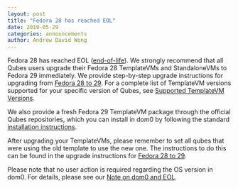 ```yaml
---
layout: post
title: "Fedora 28 has reached EOL"
date: 2019-05-29
categories: announcements
author: Andrew David Wong
---
```


Fedora 28 has reached EOL ([end-of-life]). We strongly recommend that
all Qubes users upgrade their Fedora 28 TemplateVMs and StandaloneVMs to
Fedora 29 immediately. We provide step-by-step upgrade instructions for
upgrading from [Fedora 28 to 29]. For a complete list of TemplateVM
versions supported for your specific version of Qubes, see [Supported
TemplateVM Versions].

We also provide a fresh Fedora 29 TemplateVM package through the
official Qubes repositories, which you can install in dom0 by following
the standard [installation instructions].

After upgrading your TemplateVMs, please remember to set all qubes that
were using the old template to use the new one. The instructions to do
this can be found in the upgrade instructions for [Fedora 28 to 29].

Please note that no user action is required regarding the OS version in
dom0. For details, please see our [Note on dom0 and EOL].


[end-of-life]: https://fedoraproject.org/wiki/End_of_life
[Fedora 28 to 29]: /doc/template/fedora/upgrade-28-to-29/
[Supported TemplateVM Versions]: /doc/supported-versions/#templates
[installation instructions]: /doc/templates/fedora/#installing
[Note on dom0 and EOL]: /doc/supported-versions/#note-on-dom0-and-eol

